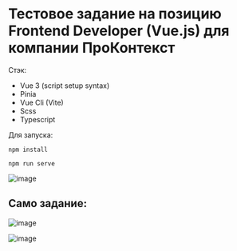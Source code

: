# Тестовое задание на позицию Frontend Developer (Vue.js) для компании ПроКонтекст

Стэк: 
+ Vue 3 (script setup syntax)
+ Pinia
+ Vue Cli (Vite)
+ Scss
+ Typescript

Для запуска: 
```
npm install 

npm run serve
```

![image](https://github.com/ivandnlv/test-for-procontext/assets/91759945/b6388fdc-77b1-440f-818d-9806602ff658)

## Само задание: 

![image](https://github.com/ivandnlv/test-for-procontext/assets/91759945/89c75c85-9d6a-425f-938e-5d54b706bfae)

![image](https://github.com/ivandnlv/test-for-procontext/assets/91759945/f2b8a1c7-a70e-483d-8fbd-bab735ebae4d)



